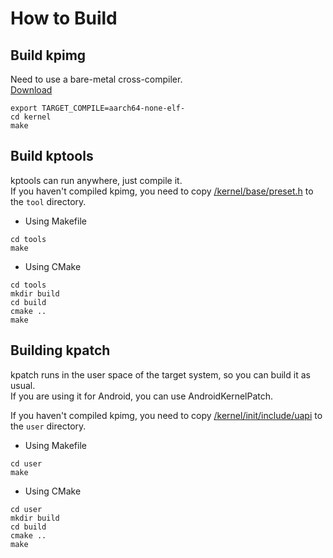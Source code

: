 # How to Build

## Build kpimg

Need to use a bare-metal cross-compiler.  
[Download](https://developer.arm.com/downloads/-/arm-gnu-toolchain-downloads)

```shell
export TARGET_COMPILE=aarch64-none-elf-
cd kernel
make
```

## Build kptools

kptools can run anywhere, just compile it.  
If you haven't compiled kpimg, you need to copy [/kernel/base/preset.h](/kernel/base/preset.h) to the `tool` directory.  

- Using Makefile

```shell
cd tools
make
```

- Using CMake

```shell
cd tools
mkdir build
cd build
cmake ..
make
```

## Building kpatch

kpatch runs in the user space of the target system, so you can build it as usual.  
If you are using it for Android, you can use AndroidKernelPatch.

If you haven't compiled kpimg, you need to copy [/kernel/init/include/uapi](/kernel/init/include/uapi) to the `user` directory.  

- Using Makefile

```shell
cd user
make
```

- Using CMake

```shell
cd user
mkdir build
cd build
cmake ..
make
```
